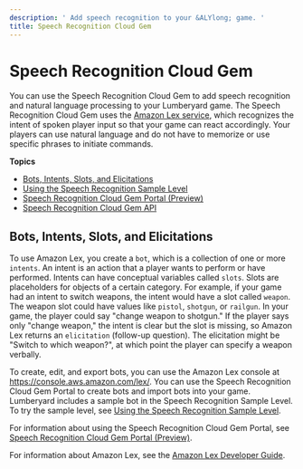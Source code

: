 ```yaml
---
description: ' Add speech recognition to your &ALYlong; game. '
title: Speech Recognition Cloud Gem
---
```

# Speech Recognition Cloud Gem<a name="cloud-canvas-cloud-gem-speech-recognition-intro"></a>

You can use the Speech Recognition Cloud Gem to add speech recognition and natural language processing to your Lumberyard game\. The Speech Recognition Cloud Gem uses the [Amazon Lex service](https://aws.amazon.com/lex/), which recognizes the intent of spoken player input so that your game can react accordingly\. Your players can use natural language and do not have to memorize or use specific phrases to initiate commands\.

**Topics**
+ [Bots, Intents, Slots, and Elicitations](#cloud-canvas-cloud-gem-speech-recognition-intro-bots-intents-slots-and-elicitations)
+ [Using the Speech Recognition Sample Level](cloud-canvas-cloud-gem-speech-recognition-sample-level.md)
+ [Speech Recognition Cloud Gem Portal \(Preview\)](cloud-canvas-cloud-gem-speech-recognition-cgp.md)
+ [Speech Recognition Cloud Gem API](cloud-canvas-cloud-gem-speech-recognition-api.md)

## Bots, Intents, Slots, and Elicitations<a name="cloud-canvas-cloud-gem-speech-recognition-intro-bots-intents-slots-and-elicitations"></a>

To use Amazon Lex, you create a `bot`, which is a collection of one or more `intents`\. An intent is an action that a player wants to perform or have performed\. Intents can have conceptual variables called `slots`\. Slots are placeholders for objects of a certain category\. For example, if your game had an intent to switch weapons, the intent would have a slot called `weapon`\. The weapon slot could have values like `pistol`, `shotgun`, or `railgun`\. In your game, the player could say "change weapon to shotgun\." If the player says only "change weapon," the intent is clear but the slot is missing, so Amazon Lex returns an `elicitation` \(follow\-up question\)\. The elicitation might be "Switch to which weapon?", at which point the player can specify a weapon verbally\.

To create, edit, and export bots, you can use the Amazon Lex console at [https://console\.aws\.amazon\.com/lex/](https://console.aws.amazon.com/lex/)\. You can use the Speech Recognition Cloud Gem Portal to create bots and import bots into your game\. Lumberyard includes a sample bot in the Speech Recognition Sample Level\. To try the sample level, see [Using the Speech Recognition Sample Level](cloud-canvas-cloud-gem-speech-recognition-sample-level.md)\.

For information about using the Speech Recognition Cloud Gem Portal, see [Speech Recognition Cloud Gem Portal \(Preview\)](cloud-canvas-cloud-gem-speech-recognition-cgp.md)\.

For information about Amazon Lex, see the [Amazon Lex Developer Guide](https://docs.aws.amazon.com/lex/latest/dg/)\.